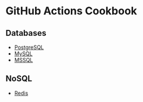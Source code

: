 # GitHub Actions Cookbook

## Databases

- [PostgreSQL](databases/postgres.md)
- [MySQL](databases/mysql.md)
- [MSSQL](databases/mssql.md)

## NoSQL

- [Redis](nosql/redis.md)
